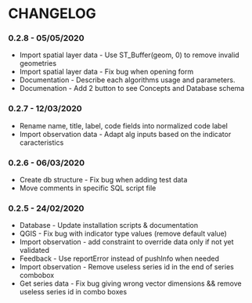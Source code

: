 # CHANGELOG

### 0.2.8 - 05/05/2020

* Import spatial layer data - Use ST_Buffer(geom, 0) to remove invalid geometries
* Import spatial layer data - Fix bug when opening form
* Documentation - Describe each algorithms usage and parameters.
* Documenation - Add 2 button to see Concepts and Database schema

### 0.2.7 - 12/03/2020
 
* Rename name, title, label, code fields into normalized code label
* Import observation data - Adapt alg inputs based on the indicator caracteristics

### 0.2.6 - 06/03/2020

* Create db structure - Fix bug when adding test data
* Move comments in specific SQL script file

### 0.2.5 - 24/02/2020

* Database - Update installation scripts & documentation
* QGIS - Fix bug with indicator type values (remove default value)
* Import observation - add constraint to override data only if not yet validated
* Feedback - Use reportError instead of pushInfo when needed
* Import observation - Remove useless series id in the end of series combobox
* Get series data - Fix bug giving wrong vector dimensions && remove useless series id in combo boxes
